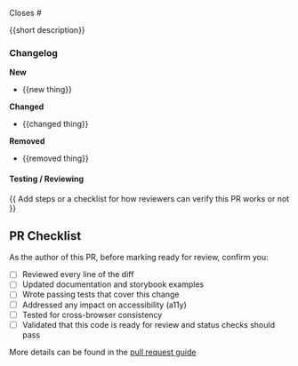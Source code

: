 Closes #

{{short description}}

### Changelog

**New**

- {{new thing}}

**Changed**

- {{changed thing}}

**Removed**

- {{removed thing}}

#### Testing / Reviewing

{{ Add steps or a checklist for how reviewers can verify this PR works or not }}

## PR Checklist

<!-- 
  Do not remove checklist items. If some do not apply, ~strike out the text with tilde's~ 
-->

As the author of this PR, before marking ready for review, confirm you:

- [ ] Reviewed every line of the diff
- [ ] Updated documentation and storybook examples
- [ ] Wrote passing tests that cover this change
- [ ] Addressed any impact on accessibility (a11y)
- [ ] Tested for cross-browser consistency
- [ ] Validated that this code is ready for review and status checks should pass

More details can be found in the [pull request guide](https://github.com/carbon-design-system/carbon/blob/main/docs/guides/reviewing-pull-requests.md)
